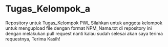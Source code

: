 # Tugas_Kelompok_a
Repository untuk Tugas_Kelompok PWL
Silahkan untuk anggota kelompok untuk mengupload file dengan format NPM_Nama.txt di repository ini dengan melakukan pull request
nanti kalau sudah selesai akan saya terima requestnya, Terima Kasih!
